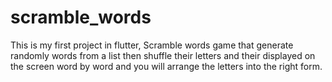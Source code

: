 # scramble_words

This is my first project in flutter, Scramble words game that generate randomly words from a list then shuffle their letters and their displayed on the screen word by word and you will arrange the letters into the right form.

